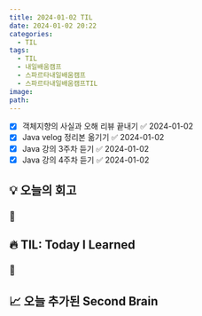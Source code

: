 ```yaml
---
title: 2024-01-02 TIL
date: 2024-01-02 20:22
categories:
  - TIL
tags:
  - TIL
  - 내일배움캠프
  - 스파르타내일배움캠프
  - 스파르타내일배움캠프TIL
image: 
path:
---
```


- [x] 객체지향의 사실과 오해 리뷰 끝내기 ✅ 2024-01-02
- [x] Java velog 정리본 옮기기 ✅ 2024-01-02
- [x] Java 강의 3주차 듣기 ✅ 2024-01-02
- [x] Java 강의 4주차 듣기 ✅ 2024-01-02
## 💡 오늘의 회고
### 👀


## 🔥 TIL: Today I Learned
### 👀

## 📈 오늘 추가된 Second Brain
